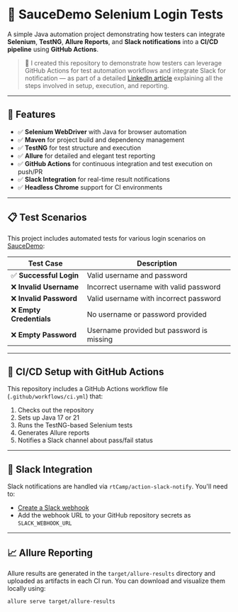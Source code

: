 # 🧪 SauceDemo Selenium Login Tests

A simple Java automation project demonstrating how testers can integrate **Selenium**, **TestNG**, **Allure Reports**, and **Slack notifications** into a **CI/CD pipeline** using **GitHub Actions**.

> 🔧 I created this repository to demonstrate how testers can leverage GitHub Actions for test automation workflows and integrate Slack for notification — as part of a detailed [LinkedIn article](#) explaining all the steps involved in setup, execution, and reporting.

---

## 🚀 Features

- ✅ **Selenium WebDriver** with Java for browser automation
- ✅ **Maven** for project build and dependency management
- ✅ **TestNG** for test structure and execution
- ✅ **Allure** for detailed and elegant test reporting
- ✅ **GitHub Actions** for continuous integration and test execution on push/PR
- ✅ **Slack Integration** for real-time result notifications
- ✅ **Headless Chrome** support for CI environments

---

## 📋 Test Scenarios

This project includes automated tests for various login scenarios on [SauceDemo](https://www.saucedemo.com):

| Test Case | Description |
|-----------|-------------|
| ✅ **Successful Login** | Valid username and password |
| ❌ **Invalid Username** | Incorrect username with valid password |
| ❌ **Invalid Password** | Valid username with incorrect password |
| ❌ **Empty Credentials** | No username or password provided |
| ❌ **Empty Password** | Username provided but password is missing |

---

## 🔧 CI/CD Setup with GitHub Actions

This repository includes a GitHub Actions workflow file (`.github/workflows/ci.yml`) that:

1. Checks out the repository
2. Sets up Java 17 or 21
3. Runs the TestNG-based Selenium tests
4. Generates Allure reports
5. Notifies a Slack channel about pass/fail status

---

## 📡 Slack Integration

Slack notifications are handled via `rtCamp/action-slack-notify`. You'll need to:

- [Create a Slack webhook](https://api.slack.com/messaging/webhooks)
- Add the webhook URL to your GitHub repository secrets as `SLACK_WEBHOOK_URL`

---

## 📈 Allure Reporting

Allure results are generated in the `target/allure-results` directory and uploaded as artifacts in each CI run. You can download and visualize them locally using:

```bash
allure serve target/allure-results
